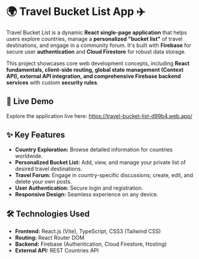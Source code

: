 # 🌍 Travel Bucket List App ✈️

Travel Bucket List is a dynamic **React single-page application** that helps users explore countries, manage a **personalized "bucket list"** of travel destinations, and engage in a community forum. It's built with **Firebase** for secure user **authentication** and **Cloud Firestore** for robust data storage.

This project showcases core web development concepts, including **React fundamentals, client-side routing, global state management (Context API), external API integration, and comprehensive Firebase backend services** with custom **security rules**.

## 🚀 Live Demo

Explore the application live here: https://travel-bucket-list-d99b4.web.app/


## ✨ Key Features

* **Country Exploration:** Browse detailed information for countries worldwide.
* **Personalized Bucket List:** Add, view, and manage your private list of desired travel destinations.
* **Travel Forum:** Engage in country-specific discussions; create, edit, and delete your own posts.
* **User Authentication:** Secure login and registration.
* **Responsive Design:** Seamless experience on any device.

## 🛠️ Technologies Used

* **Frontend:** React.js (Vite), TypeScript, CSS3 (Tailwind CSS)
* **Routing:** React Router DOM
* **Backend:** Firebase (Authentication, Cloud Firestore, Hosting)
* **External API:** REST Countries API
